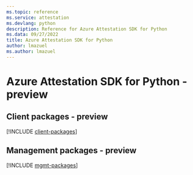 ```yaml
---
ms.topic: reference
ms.service: attestation
ms.devlang: python
description: Reference for Azure Attestation SDK for Python
ms.data: 09/27/2022
title: Azure Attestation SDK for Python
author: lmazuel
ms.author: lmazuel
---
```

# Azure Attestation SDK for Python - preview

## Client packages - preview
[!INCLUDE [client-packages](attestation-client-index.md)]
## Management packages - preview
[!INCLUDE [mgmt-packages](attestation-mgmt-index.md)]
